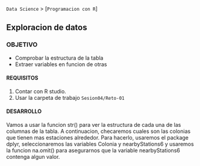 `Data Science` > [`Programacion con R`]
## Exploracion de datos

### OBJETIVO
- Comprobar la estructura de la tabla
- Extraer variables en funcion de otras 

#### REQUISITOS
1. Contar con R studio.
1. Usar la carpeta de trabajo `Sesion04/Reto-01`

#### DESARROLLO
Vamos a usar la funcion str() para ver la estructura de cada una de las columnas de la tabla. A continuacion, checaremos cuales son las colonias que tienen mas estaciones alrededor. Para hacerlo, usaremos el package dplyr, seleccionaremos las variables Colonia y nearbyStations6 y usaremos la funcion na.omit() para asegurarnos que la variable nearbyStations6 contenga algun valor. 